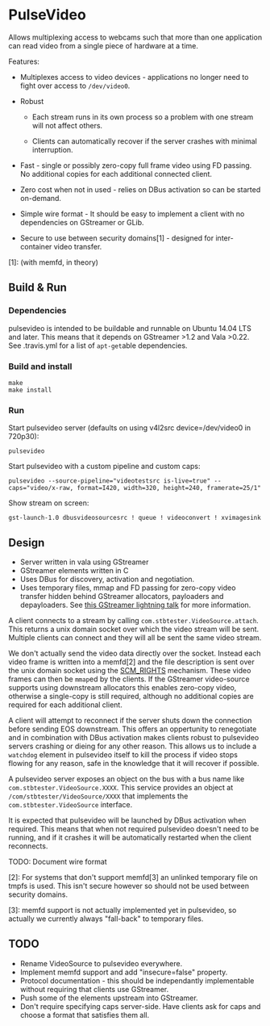 PulseVideo
==========

Allows multiplexing access to webcams such that more than one application can
read video from a single piece of hardware at a time.

Features:

* Multiplexes access to video devices - applications no longer need to fight
  over access to `/dev/video0`.

* Robust

    * Each stream runs in its own process so a problem with one stream will
      not affect others.

    * Clients can automatically recover if the server crashes with minimal
      interruption.

* Fast - single or possibly zero-copy full frame video using FD passing.  No
  additional copies for each additional connected client.

* Zero cost when not in used - relies on DBus activation so can be started
  on-demand.

* Simple wire format - It should be easy to implement a client with no
  dependencies on GStreamer or GLib.

* Secure to use between security domains[1] - designed for inter-container
  video transfer.

[1]: (with memfd, in theory)

Build & Run
-----------

### Dependencies

pulsevideo is intended to be buildable and runnable on Ubuntu 14.04 LTS and
later.  This means that it depends on GStreamer >1.2 and Vala >0.22.  See
.travis.yml for a list of `apt-get`able dependencies.

### Build and install

    make
    make install

### Run

Start pulsevideo server (defaults on using v4l2src device=/dev/video0 in 720p30):

    pulsevideo

Start pulsevideo with a custom pipeline and custom caps:

    pulsevideo --source-pipeline="videotestsrc is-live=true" --caps="video/x-raw, format=I420, width=320, height=240, framerate=25/1"

Show stream on screen:

    gst-launch-1.0 dbusvideosourcesrc ! queue ! videoconvert ! xvimagesink

Design
------

* Server written in vala using GStreamer
* GStreamer elements written in C
* Uses DBus for discovery, activation and negotiation.
* Uses temporary files, mmap and FD passing for zero-copy video transfer hidden
  behind GStreamer allocators, payloaders and depayloaders.  See [this GStreamer
  lightning talk][gsttalk] for more information.

A client connects to a stream by calling `com.stbtester.VideoSource.attach`.
This returns a unix domain socket over which the video stream will be sent.
Multiple clients can connect and they will all be sent the same video stream.

We don't actually send the video data directly over the socket.  Instead each
video frame is written into a memfd[2] and the file description is sent over
the unix domain socket using the [SCM_RIGHTS] mechanism.  These video frames
can then be `mmap`ed by the clients.  If the GStreamer video-source supports
using downstream allocators this enables zero-copy video, otherwise a
single-copy is still required, although no additional copies are required for
each additional client.

A client will attempt to reconnect if the server shuts down the connection
before sending EOS downstream.  This offers an oppertunity to renegotiate and
in combination with DBus activation makes clients robust to pulsevideo servers
crashing or dieing for any other reason.  This allows us to include a `watchdog`
element in pulsevideo itself to kill the process if video stops flowing for any
reason, safe in the knowledge that it will recover if possible.

A pulsevideo server exposes an object on the bus with a bus name like
`com.stbtester.VideoSource.XXXX`.  This service provides an object at
`/com/stbtester/VideoSource/XXXX` that implements the
`com.stbtester.VideoSource` interface.

It is expected that pulsevideo will be launched by DBus activation when
required.  This means that when not required pulsevideo doesn't need to be
running, and if it crashes it will be automatically restarted when the client
reconnects.

TODO: Document wire format

[2]: For systems that don't support memfd[3] an unlinked temporary file on tmpfs
     is used.  This isn't secure however so should not be used between security
     domains.

[3]: memfd support is not actually implemented yet in pulsevideo, so actually we
     currently always "fall-back" to temporary files.

[SCM_RIGHTS]: http://keithp.com/blogs/fd-passing/

TODO
----

* Rename VideoSource to pulsevideo everywhere.
* Implement memfd support and add "insecure=false" property.
* Protocol documentation - this should be independantly implementable without
  requiring that clients use GStreamer.
* Push some of the elements upstream into GStreamer.
* Don't require specifying caps server-side.  Have clients ask for caps and
  choose a format that satisfies them all.

[gsttalk]: http://gstconf.ubicast.tv/videos/zero-copy-video-with-file-descriptor-passing/
